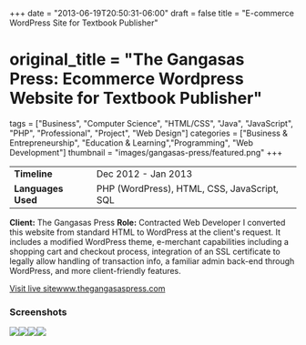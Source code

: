 +++
date = "2013-06-19T20:50:31-06:00"
draft = false
title = "E-commerce WordPress Site for Textbook Publisher"
# original_title = "The Gangasas Press: Ecommerce Wordpress Website for Textbook Publisher"
tags = ["Business", "Computer Science", "HTML/CSS", "Java", "JavaScript", "PHP", "Professional", "Project", "Web Design"]
categories = ["Business & Entrepreneurship", "Education & Learning","Programming", "Web Development"]
thumbnail = "images/gangasas-press/featured.png"
+++

| | |
| --- | --- |
| **Timeline** | Dec 2012 - Jan 2013 |
| **Languages Used** | PHP (WordPress), HTML, CSS, JavaScript, SQL |

**Client:** The Gangasas Press
**Role:** Contracted Web Developer
I converted this website from standard HTML to WordPress at the client's request. It includes a modified WordPress theme, e-merchant capabilities including a shopping cart and checkout process, integration of an SSL certificate to legally allow handling of transaction info, a familiar admin back-end through WordPress, and more client-friendly features.

[ Visit live sitewww.thegangasaspress.com](https://www.thegangasaspress.com/)

###  Screenshots
[![](../../images/gangasas-press/homepage.png)](../../images/gangasas-press/homepage.png)[![](../../images/gangasas-press/cart.png)](../../images/gangasas-press/cart.png)[![](../../images/gangasas-press/checkout.png)](../../images/gangasas-press/checkout.png)[![](../../images/gangasas-press/product.png)](../../images/gangasas-press/product.png)
